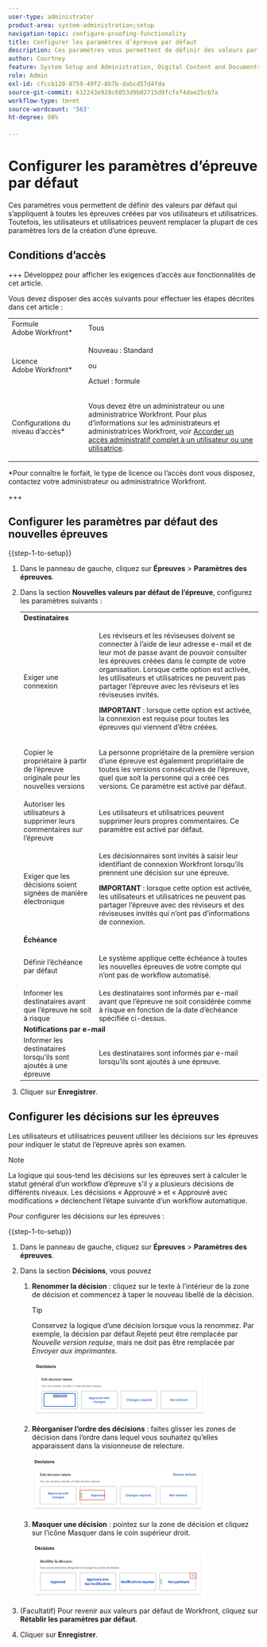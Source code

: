```yaml
---
user-type: administrator
product-area: system-administration;setup
navigation-topic: configure-proofing-functionality
title: Configurer les paramètres d’épreuve par défaut
description: Ces paramètres vous permettent de définir des valeurs par défaut qui s’appliquent à toutes les épreuves créées par vos utilisateurs et utilisatrices. Toutefois, les utilisateurs et utilisatrices peuvent remplacer la plupart de ces paramètres lors de la création d’une épreuve.
author: Courtney
feature: System Setup and Administration, Digital Content and Documents
role: Admin
exl-id: cfccb120-8759-49f2-8b7b-dabcd57d4fda
source-git-commit: 612243e928c6053d9b02715d9fcfef4dae25cb7a
workflow-type: tm+mt
source-wordcount: '563'
ht-degree: 98%

---
```


# Configurer les paramètres d’épreuve par défaut

Ces paramètres vous permettent de définir des valeurs par défaut qui s’appliquent à toutes les épreuves créées par vos utilisateurs et utilisatrices. Toutefois, les utilisateurs et utilisatrices peuvent remplacer la plupart de ces paramètres lors de la création d’une épreuve.

## Conditions d’accès

+++ Développez pour afficher les exigences d’accès aux fonctionnalités de cet article.

Vous devez disposer des accès suivants pour effectuer les étapes décrites dans cet article :

<table style="table-layout:auto"> 
 <col> 
 <col> 
 <tbody> 
  <tr> 
   <td role="rowheader">Formule Adobe Workfront*</td> 
   <td>Tous</td> 
  </tr> 
  <tr> 
   <td role="rowheader">Licence Adobe Workfront*</td> 
   <td>
   <p>Nouveau : Standard</p>
   ou
   <p>Actuel : formule</p></td> 
  </tr> 
  <tr> 
   <td role="rowheader">Configurations du niveau d’accès*</td> 
   <td> <p>Vous devez être un administrateur ou une administratrice Workfront. Pour plus d’informations sur les administrateurs et administratrices Workfront, voir <a href="../../../administration-and-setup/add-users/configure-and-grant-access/grant-a-user-full-administrative-access.md" class="MCXref xref">Accorder un accès administratif complet à un utilisateur ou une utilisatrice</a>.</p> </td> 
  </tr> 
 </tbody> 
</table>

&#42;Pour connaître le forfait, le type de licence ou l’accès dont vous disposez, contactez votre administrateur ou administratrice Workfront.

+++

## Configurer les paramètres par défaut des nouvelles épreuves

{{step-1-to-setup}}

1. Dans le panneau de gauche, cliquez sur **Épreuves** > **Paramètres des épreuves**.
1. Dans la section **Nouvelles valeurs par défaut de l’épreuve**, configurez les paramètres suivants :

   <table style="table-layout:auto"> 
    <col> 
    <col> 
    <tbody> 
     <tr> 
      <td role="rowheader" colspan="2"><b>Destinataires</b></td> 
     </tr> 
     <tr> 
      <td role="rowheader">Exiger une connexion</td> 
      <td> <p>Les réviseurs et les réviseuses doivent se connecter à l’aide de leur adresse e-mail et de leur mot de passe avant de pouvoir consulter les épreuves créées dans le compte de votre organisation. Lorsque cette option est activée, les utilisateurs et utilisatrices ne peuvent pas partager l’épreuve avec les réviseurs et les réviseuses invités.</p> <p><b>IMPORTANT</b> : lorsque cette option est activée, la connexion est requise pour toutes les épreuves qui viennent d’être créées.</p> </td> 
     </tr> 
     <tr> 
      <td role="rowheader">Copier le propriétaire à partir de l’épreuve originale pour les nouvelles versions</td> 
      <td> <p>La personne propriétaire de la première version d’une épreuve est également propriétaire de toutes les versions consécutives de l’épreuve, quel que soit la personne qui a créé ces versions. Ce paramètre est activé par défaut.</p> </td> 
     </tr> 
     <tr> 
      <td role="rowheader">Autoriser les utilisateurs à supprimer leurs commentaires sur l’épreuve</td> 
      <td>Les utilisateurs et utilisatrices peuvent supprimer leurs propres commentaires. Ce paramètre est activé par défaut.</td> 
     </tr> 
     <tr> 
      <td role="rowheader">Exiger que les décisions soient signées de manière électronique </td> 
      <td> <p>Les décisionnaires sont invités à saisir leur identifiant de connexion Workfront lorsqu’ils prennent une décision sur une épreuve.</p> <p><b>IMPORTANT</b> : lorsque cette option est activée, les utilisateurs et utilisatrices ne peuvent pas partager l’épreuve avec des réviseurs et des réviseuses invités qui n’ont pas d’informations de connexion.</p> </td> 
     </tr> 
     <tr> 
      <td role="rowheader" colspan="2"><b>Échéance</b></td> 
     </tr> 
     <tr> 
      <td role="rowheader">Définir l’échéance par défaut</td> 
      <td> <p>Le système applique cette échéance à toutes les nouvelles épreuves de votre compte qui n’ont pas de workflow automatisé.</p> </td> 
     </tr> 
     <tr> 
      <td role="rowheader">Informer les destinataires avant que l’épreuve ne soit à risque</td> 
      <td>Les destinataires sont informés par e-mail avant que l’épreuve ne soit considérée comme à risque en fonction de la date d’échéance spécifiée ci-dessus.</td> 
     </tr> 
     <tr> 
      <td role="rowheader" colspan="2"><b>Notifications par e-mail</b></td> 
     </tr> 
     <tr> 
      <td role="rowheader">Informer les destinataires lorsqu’ils sont ajoutés à une épreuve</td> 
      <td>Les destinataires sont informés par e-mail lorsqu’ils sont ajoutés à une épreuve.</td> 
     </tr> 
    </tbody> 
   </table>

1. Cliquer sur **Enregistrer**.

## Configurer les décisions sur les épreuves

Les utilisateurs et utilisatrices peuvent utiliser les décisions sur les épreuves pour indiquer le statut de l’épreuve après son examen.

>[!NOTE]
>
>La logique qui sous-tend les décisions sur les épreuves sert à calculer le statut général d’un workflow d’épreuve s’il y a plusieurs décisions de différents niveaux. Les décisions « Approuvé » et « Approuvé avec modifications » déclenchent l’étape suivante d’un workflow automatique.

Pour configurer les décisions sur les épreuves :

{{step-1-to-setup}}

1. Dans le panneau de gauche, cliquez sur **Épreuves** > **Paramètres des épreuves**.
1. Dans la section **Décisions**, vous pouvez

   1. **Renommer la décision** : cliquez sur le texte à l’intérieur de la zone de décision et commencez à taper le nouveau libellé de la décision.

      >[!TIP]
      >
      >Conservez la logique d’une décision lorsque vous la renommez. Par exemple, la décision par défaut Rejeté peut être remplacée par *Nouvelle version requise*, mais ne doit pas être remplacée par *Envoyer aux imprimantes*.

      ![Renommer la décision](assets/rename-decision-350x109.png)

   1. **Réorganiser l’ordre des décisions** : faites glisser les zones de décision dans l’ordre dans lequel vous souhaitez qu’elles apparaissent dans la visionneuse de relecture.

      ![Déplacer la décision](assets/move-decision-350x110.png)

   1. **Masquer une décision** : pointez sur la zone de décision et cliquez sur l’icône Masquer dans le coin supérieur droit.

      ![Masquer la décision](assets/hide-decision-350x109.png)

1. (Facultatif) Pour revenir aux valeurs par défaut de Workfront, cliquez sur **Rétablir les paramètres par défaut**.
1. Cliquer sur **Enregistrer**.
